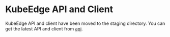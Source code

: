 # KubeEdge API and Client

KubeEdge API and client have been moved to the staging directory. You can get the latest API and client from [api](https://github.com/kubeedge/kubeedge/tree/master/staging/src/github.com/kubeedge/api).